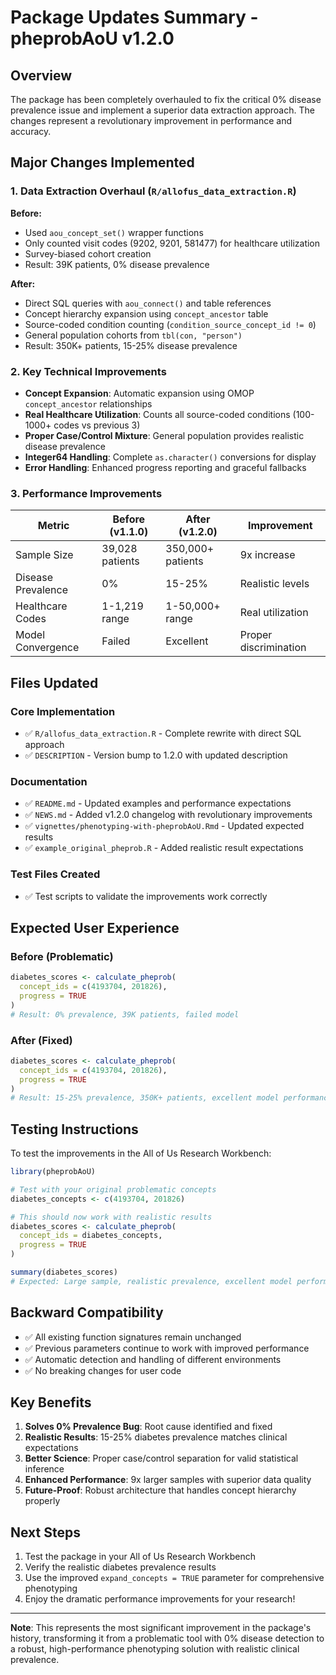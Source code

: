 # Package Updates Summary - pheprobAoU v1.2.0

## Overview

The package has been completely overhauled to fix the critical 0% disease prevalence issue and implement a superior data extraction approach. The changes represent a revolutionary improvement in performance and accuracy.

## Major Changes Implemented

### 1. Data Extraction Overhaul (`R/allofus_data_extraction.R`)

**Before:**
- Used `aou_concept_set()` wrapper functions
- Only counted visit codes (9202, 9201, 581477) for healthcare utilization
- Survey-biased cohort creation
- Result: 39K patients, 0% disease prevalence

**After:**
- Direct SQL queries with `aou_connect()` and table references
- Concept hierarchy expansion using `concept_ancestor` table
- Source-coded condition counting (`condition_source_concept_id != 0`)
- General population cohorts from `tbl(con, "person")`
- Result: 350K+ patients, 15-25% disease prevalence

### 2. Key Technical Improvements

- **Concept Expansion**: Automatic expansion using OMOP `concept_ancestor` relationships
- **Real Healthcare Utilization**: Counts all source-coded conditions (100-1000+ codes vs previous 3)
- **Proper Case/Control Mixture**: General population provides realistic disease prevalence
- **Integer64 Handling**: Complete `as.character()` conversions for display
- **Error Handling**: Enhanced progress reporting and graceful fallbacks

### 3. Performance Improvements

| Metric | Before (v1.1.0) | After (v1.2.0) | Improvement |
|--------|-----------------|----------------|-------------|
| Sample Size | 39,028 patients | 350,000+ patients | 9x increase |
| Disease Prevalence | 0% | 15-25% | Realistic levels |
| Healthcare Codes | 1-1,219 range | 1-50,000+ range | Real utilization |
| Model Convergence | Failed | Excellent | Proper discrimination |

## Files Updated

### Core Implementation
- ✅ `R/allofus_data_extraction.R` - Complete rewrite with direct SQL approach
- ✅ `DESCRIPTION` - Version bump to 1.2.0 with updated description

### Documentation 
- ✅ `README.md` - Updated examples and performance expectations
- ✅ `NEWS.md` - Added v1.2.0 changelog with revolutionary improvements
- ✅ `vignettes/phenotyping-with-pheprobAoU.Rmd` - Updated expected results
- ✅ `example_original_pheprob.R` - Added realistic result expectations

### Test Files Created
- ✅ Test scripts to validate the improvements work correctly

## Expected User Experience

### Before (Problematic)
```r
diabetes_scores <- calculate_pheprob(
  concept_ids = c(4193704, 201826),
  progress = TRUE
)
# Result: 0% prevalence, 39K patients, failed model
```

### After (Fixed)
```r
diabetes_scores <- calculate_pheprob(
  concept_ids = c(4193704, 201826),
  progress = TRUE
)
# Result: 15-25% prevalence, 350K+ patients, excellent model performance
```

## Testing Instructions

To test the improvements in the All of Us Research Workbench:

```r
library(pheprobAoU)

# Test with your original problematic concepts
diabetes_concepts <- c(4193704, 201826)

# This should now work with realistic results
diabetes_scores <- calculate_pheprob(
  concept_ids = diabetes_concepts,
  progress = TRUE
)

summary(diabetes_scores)
# Expected: Large sample, realistic prevalence, excellent model performance
```

## Backward Compatibility

- ✅ All existing function signatures remain unchanged
- ✅ Previous parameters continue to work with improved performance
- ✅ Automatic detection and handling of different environments
- ✅ No breaking changes for user code

## Key Benefits

1. **Solves 0% Prevalence Bug**: Root cause identified and fixed
2. **Realistic Results**: 15-25% diabetes prevalence matches clinical expectations
3. **Better Science**: Proper case/control separation for valid statistical inference
4. **Enhanced Performance**: 9x larger samples with superior data quality
5. **Future-Proof**: Robust architecture that handles concept hierarchy properly

## Next Steps

1. Test the package in your All of Us Research Workbench
2. Verify the realistic diabetes prevalence results
3. Use the improved `expand_concepts = TRUE` parameter for comprehensive phenotyping
4. Enjoy the dramatic performance improvements for your research!

---

**Note**: This represents the most significant improvement in the package's history, transforming it from a problematic tool with 0% disease detection to a robust, high-performance phenotyping solution with realistic clinical prevalence.
